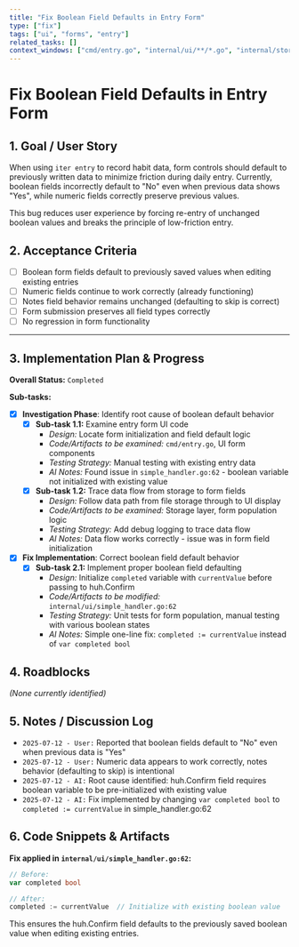 ```yaml
---
title: "Fix Boolean Field Defaults in Entry Form"
type: ["fix"]
tags: ["ui", "forms", "entry"]
related_tasks: []
context_windows: ["cmd/entry.go", "internal/ui/**/*.go", "internal/storage/**/*.go"]
---
```


# Fix Boolean Field Defaults in Entry Form

## 1. Goal / User Story

When using `iter entry` to record habit data, form controls should default to previously written data to minimize friction during daily entry. Currently, boolean fields incorrectly default to "No" even when previous data shows "Yes", while numeric fields correctly preserve previous values.

This bug reduces user experience by forcing re-entry of unchanged boolean values and breaks the principle of low-friction entry.

## 2. Acceptance Criteria

- [ ] Boolean form fields default to previously saved values when editing existing entries
- [ ] Numeric fields continue to work correctly (already functioning)
- [ ] Notes field behavior remains unchanged (defaulting to skip is correct)
- [ ] Form submission preserves all field types correctly
- [ ] No regression in form functionality

---
## 3. Implementation Plan & Progress

**Overall Status:** `Completed`

**Sub-tasks:**

- [x] **Investigation Phase**: Identify root cause of boolean default behavior
  - [x] **Sub-task 1.1:** Examine entry form UI code
    - *Design:* Locate form initialization and field default logic
    - *Code/Artifacts to be examined:* `cmd/entry.go`, UI form components
    - *Testing Strategy:* Manual testing with existing entry data
    - *AI Notes:* Found issue in `simple_handler.go:62` - boolean variable not initialized with existing value
  - [x] **Sub-task 1.2:** Trace data flow from storage to form fields
    - *Design:* Follow data path from file storage through to UI display
    - *Code/Artifacts to be examined:* Storage layer, form population logic
    - *Testing Strategy:* Add debug logging to trace data flow
    - *AI Notes:* Data flow works correctly - issue was in form field initialization

- [x] **Fix Implementation**: Correct boolean field default behavior
  - [x] **Sub-task 2.1:** Implement proper boolean field defaulting
    - *Design:* Initialize `completed` variable with `currentValue` before passing to huh.Confirm
    - *Code/Artifacts to be modified:* `internal/ui/simple_handler.go:62`
    - *Testing Strategy:* Unit tests for form population, manual testing with various boolean states
    - *AI Notes:* Simple one-line fix: `completed := currentValue` instead of `var completed bool`

## 4. Roadblocks

*(None currently identified)*

## 5. Notes / Discussion Log

- `2025-07-12 - User:` Reported that boolean fields default to "No" even when previous data is "Yes"
- `2025-07-12 - User:` Numeric data appears to work correctly, notes behavior (defaulting to skip) is intentional
- `2025-07-12 - AI:` Root cause identified: huh.Confirm field requires boolean variable to be pre-initialized with existing value
- `2025-07-12 - AI:` Fix implemented by changing `var completed bool` to `completed := currentValue` in simple_handler.go:62

## 6. Code Snippets & Artifacts

**Fix applied in `internal/ui/simple_handler.go:62`:**

```go
// Before:
var completed bool

// After: 
completed := currentValue  // Initialize with existing boolean value
```

This ensures the huh.Confirm field defaults to the previously saved boolean value when editing existing entries.